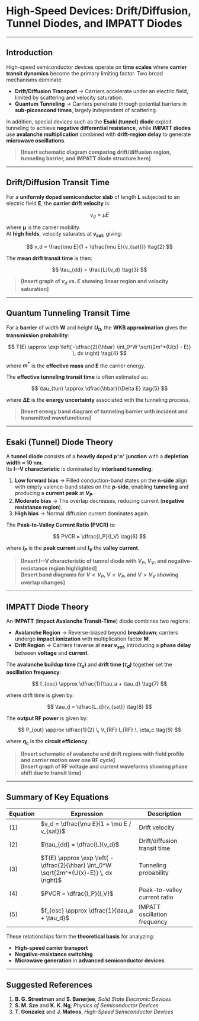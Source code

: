 
# **High-Speed Devices: Drift/Diffusion, Tunnel Diodes, and IMPATT Diodes**

---

## **Introduction**

High-speed semiconductor devices operate on **time scales** where
**carrier transit dynamics** become the primary limiting factor. Two
broad mechanisms dominate:

-   **Drift/Diffusion Transport** → Carriers accelerate under an
    electric field, limited by scattering and velocity saturation.
-   **Quantum Tunneling** → Carriers penetrate through potential
    barriers in **sub-picosecond times**, largely independent of
    scattering.

In addition, special devices such as the **Esaki (tunnel) diode**
exploit tunneling to achieve **negative differential resistance**, while
**IMPATT diodes** use **avalanche multiplication** combined with
**drift-region delay** to generate **microwave oscillations**.

> **[Insert schematic diagram comparing drift/diffusion region,
tunneling barrier, and IMPATT diode structure here]**

---

## **Drift/Diffusion Transit Time**

For a **uniformly doped semiconductor slab** of length **L** subjected
to an electric field **E**, the **carrier drift velocity** is:

$$ v_d = \mu E \tag{1} $$

where **μ** is the carrier mobility.  
At **high fields**, velocity saturates at **$v_{sat}$**, giving:

$$ v_d = \frac{\mu E}{1 + \dfrac{\mu E}{v_{sat}}} \tag{2} $$

The **mean drift transit time** is then:

$$ \tau_{dd} = \frac{L}{v_d} \tag{3} $$

> **[Insert graph of $v_d$ vs. $E$ showing linear region and velocity saturation]**

---

## **Quantum Tunneling Transit Time**

For a **barrier** of width **W** and height **$U_0$**, the **WKB
approximation** gives the **transmission probability**:

$$
T(E) \approx \exp \left(
-\dfrac{2}{\hbar} \int_0^W \sqrt{2m^*(U(x) - E)} \, dx
\right) \tag{4}
$$

where **$m^*$** is the **effective mass** and **E** the carrier energy.

The **effective tunneling transit time** is often estimated as:

$$ \tau_{tun} \approx \dfrac{\hbar}{\Delta E} \tag{5} $$

where **ΔE** is the **energy uncertainty** associated with the tunneling
process.

> **[Insert energy band diagram of tunneling barrier with incident and transmitted wavefunctions]**

---

## **Esaki (Tunnel) Diode Theory**

A **tunnel diode** consists of a **heavily doped p⁺n⁺ junction** with a
**depletion width ≈ 10 nm**.  
Its **I--V characteristic** is dominated by **interband tunneling**:

1.  **Low forward bias** → Filled conduction-band states on the
    **n-side** align with empty valence-band states on the **p-side**,
    enabling **tunneling** and producing a **current peak** at
    **$V_P$**.
2.  **Moderate bias** → The overlap decreases, reducing current
    (**negative resistance region**).
3.  **High bias** → Normal diffusion current dominates again.

The **Peak-to-Valley Current Ratio (PVCR)** is:

$$ PVCR = \dfrac{I_P}{I_V} \tag{6} $$

where **$I_P$** is the **peak current** and **$I_V$** the **valley current**.

> **[Insert I--V characteristic of tunnel diode with $V_P$, $V_V$, and negative-resistance region highlighted]**  
> **[Insert band diagrams for $V < V_P$, $V = V_P$, and $V > V_V$ showing overlap changes]**

---

## **IMPATT Diode Theory**

An **IMPATT** (**Impact Avalanche Transit-Time**) diode combines two
regions:

-   **Avalanche Region** → Reverse-biased beyond **breakdown**; carriers
    undergo **impact ionization** with multiplication factor **M**.
-   **Drift Region** → Carriers traverse at **near $v_{sat}$**, introducing a **phase delay**
    between **voltage** and **current**.

The **avalanche buildup time ($\tau_a$)** and
**drift time ($\tau_d$)** together set the
**oscillation frequency**:

$$ f_{osc} \approx \dfrac{1}{\tau_a + \tau_d} \tag{7} $$

where drift time is given by:

$$ \tau_d = \dfrac{L_d}{v_{sat}} \tag{8} $$

The **output RF power** is given by:

$$ P_{out} \approx \dfrac{1}{2} \, V_{RF} I_{RF} \, \eta_c \tag{9} $$

where **$\eta_c$** is the **circuit efficiency**.

> **[Insert schematic of avalanche and drift regions with field profile and carrier motion over one RF cycle]**  
> **[Insert graph of RF voltage and current waveforms showing phase shift due to transit time]**

---

## **Summary of Key Equations**

| **Equation** | **Expression** | **Description** |
|-------------|----------------|------------------|
| (1) | $v_d = \dfrac{\mu E}{1 + \mu E / v_{sat}}$ | Drift velocity |
| (2) | $\tau_{dd} = \dfrac{L}{v_d}$ | Drift/diffusion transit time |
| (3) | $T(E) \approx \exp \left( -\dfrac{2}{\hbar} \int_0^W \sqrt{2m^*(U(x)-E)} \, dx \right)$ | Tunneling probability |
| (4) | $PVCR = \dfrac{I_P}{I_V}$ | Peak-to-valley current ratio |
| (5) | $f_{osc} \approx \dfrac{1}{\tau_a + \tau_d}$ | IMPATT oscillation frequency |

These relationships form the **theoretical basis** for analyzing:

-   **High-speed carrier transport**
-   **Negative-resistance switching**
-   **Microwave generation** in **advanced semiconductor devices**.

---

## **Suggested References**

1.  **B. G. Streetman** and **S. Banerjee**, *Solid State Electronic Devices*
2.  **S. M. Sze** and **K. K. Ng**, *Physics of Semiconductor Devices*
3.  **T. Gonzalez** and **J. Mateos**, *High-Speed Semiconductor Devices*
